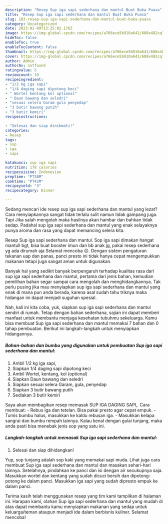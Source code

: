 ```yaml
---
description: "Resep Sup iga sapi sederhana dan mantul Buat Buka Puasa"
title: "Resep Sup iga sapi sederhana dan mantul Buat Buka Puasa"
slug: 103-resep-sup-iga-sapi-sederhana-dan-mantul-buat-buka-puasa
category: Uncategorized
date: 2023-02-09T13:25:02.176Z
image: https://img-global.cpcdn.com/recipes/a766ece5b910a641/680x482cq70/sup-iga-sapi-sederhana-dan-mantul-foto-resep-utama.jpg
hideToc: false
enableToc: true
enableTocContent: false
thumbnail: https://img-global.cpcdn.com/recipes/a766ece5b910a641/680x482cq70/sup-iga-sapi-sederhana-dan-mantul-foto-resep-utama.jpg
cover: https://img-global.cpcdn.com/recipes/a766ece5b910a641/680x482cq70/sup-iga-sapi-sederhana-dan-mantul-foto-resep-utama.jpg
author: Admin
authorAv: notfound
ratingvalue: 5
reviewcount: 19
recipeingredient:
- "1/2 kg iga sapi"
- "1/4 daging sapi dipotong keci"
- " Wortel kentang kol optional"
- " Daun bawang dan seledri"
- "sesuai selera Garam gula penyedap"
- "3 butir bawang putih"
- "3 butir kemiri"
recipeinstructions:

- "Selesai dan siap dinikmati!"
categories:
- Resep
tags:
- sup
- iga
- sapi

katakunci: sup iga sapi 
nutrition: 178 calories
recipecuisine: Indonesian
preptime: "PT38M"
cooktime: "PT42M"
recipeyield: "3"
recipecategory: Dinner

---
```



Sedang mencari ide resep sup iga sapi sederhana dan mantul yang lezat? Cara menyiapkannya sangat tidak terlalu sulit namun tidak gampang juga. Tapi Jika salah mengolah maka hasilnya akan hambar dan bahkan tidak sedap. Padahal sup iga sapi sederhana dan mantul yang enak selayaknya punya aroma dan rasa yang dapat memancing selera kita.


Resep Sup iga sapi sederhana dan mantul. Sop iga sapi dimakan hangat mantull bgt, bisa buat booster imun dan bb anak jg, pakai resep sederhana yg ada dirumah aja Selamat mencoba 😉. Dengan sistem pengaturan tekanan uap dan panas, panci presto ini tidak hanya cepat mengempukkan makanan tetapi juga sangat aman untuk digunakan.

Banyak hal yang sedikit banyak berpengaruh terhadap kualitas rasa dari sup iga sapi sederhana dan mantul, pertama dari jenis bahan, kemudian pemilihan bahan segar sampai cara mengolah dan menghidangkannya. Tak perlu pusing jika mau menyiapkan sup iga sapi sederhana dan mantul yang enak di mana pun anda berada, karena asal sudah tahu triknya maka hidangan ini dapat menjadi suguhan spesial.


Nah, kali ini kita coba, yuk, siapkan sup iga sapi sederhana dan mantul sendiri di rumah. Tetap dengan bahan sederhana, sajian ini dapat memberi manfaat untuk membantu menjaga kesehatan tubuhmu sekeluarga. Kamu bisa membuat Sup iga sapi sederhana dan mantul memakai 7 bahan dan 0 tahap pembuatan. Berikut ini langkah-langkah untuk menyiapkan hidangannya.

<!--inarticleads1-->

##### Bahan-bahan dan bumbu yang digunakan untuk pembuatan Sup iga sapi sederhana dan mantul:

1. Ambil 1/2 kg iga sapi,
1. Siapkan 1/4 daging sapi dipotong keci
1. Ambil  Wortel, kentang, kol (optional)
1. Siapkan  Daun bawang dan seledri
1. Siapkan sesuai selera Garam, gula, penyedap
1. Siapkan 3 butir bawang putih
1. Sediakan 3 butir kemiri


Saya akan membagikan resep memasak SUP IGA DAGING SAPI,. Cara membuat: - Rebus iga dan tetelan. Bisa pakai presto agar cepat empuk. - Tumis bumbu halus, masukkan ke kaldu rebusan iga. - Masukkan kelapa sangrai dan bumbu rempah lainnya. Kalau kenal dengan gulai tunjang, maka anda pasti bisa menebak jenis sop yang satu ini. 

<!--inarticleads2-->

##### Langkah-langkah untuk memasak Sup iga sapi sederhana dan mantul:


1. Selesai dan siap dihidangkan!

Yup, sop tunjang adalah sop kaki yang memakai sapi muda. Lihat juga cara membuat Sup iga sapi sederhana dan mantul dan masakan sehari-hari lainnya. Setelahnya, pindahkan ke panci dan isi dengan air secukupnya saja. Masukkan wortel dan kentang yang sudah dicuci bersih dan dipotong-potong ke dalam panci. Masukkan iga sapi yang sudah dipresto empuk ke dalam panci. 

Terima kasih telah menggunakan resep yang tim kami tampilkan di halaman ini. Harapan kami, olahan Sup iga sapi sederhana dan mantul yang mudah di atas dapat membantu kamu menyiapkan makanan yang sedap untuk keluarga/teman ataupun menjadi ide dalam berbisnis kuliner. Selamat mencoba!
